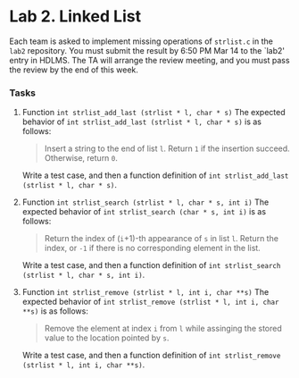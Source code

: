 # Lab 2. Linked List

Each team is asked to implement missing operations of `strlist.c` in the `lab2` repository.
You must submit the result by 6:50 PM Mar 14 to the `lab2' entry in HDLMS.
The TA will arrange the review meeting, and you must pass the review by the end of this week.

### Tasks

1. Function `int strlist_add_last (strlist * l, char * s)`
    The expected behavior of `int strlist_add_last (strlist * l, char * s)` is as follows:
    > Insert a string to the end of list `l`. Return `1` if the insertion succeed. Otherwise, return `0`.

    Write a test case, and then a function definition of `int strlist_add_last (strlist * l, char * s)`.

1. Function `int strlist_search (strlist * l, char * s, int i)`
    The expected behavior of `int strlist_search (char * s, int i)` is as follows:
    > Return the index of (`i`+1)-th appearance of `s` in list `l`. Return the index, or `-1` if there is no corresponding element in the list.

    Write a test case, and then a function definition of `int strlist_search (strlist * l, char * s, int i)`.

1. Function `int strlist_remove (strlist * l, int i, char **s)`
    The expected behavior of `int strlist_remove (strlist * l, int i, char **s)` is as follows:
    > Remove the element at index `i` from `l` while assinging the stored value to the location pointed by `s`.
    
    Write a test case, and then a function definition of `int strlist_remove (strlist * l, int i, char **s)`.
